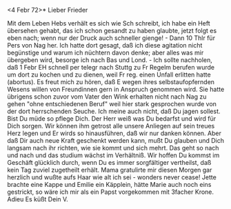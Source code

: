  <4 Febr 72>*
Lieber Frieder

Mit dem Leben Hebs verhält es sich wie Sch schreibt, ich habe ein Heft übersehen gehabt, das ich schon gesandt zu haben glaubte, jetzt folgt es eben nach; wenn nur der Druck auch schneller gienge! - Dann 10 Thlr für Pers von Nag her. Ich hatte dort gesagt, daß ich diese agitation nicht begünstige und warum ich nüchtern davon denke; aber alles was mir übergeben wird, besorge ich nach Bas und Lond. - Ich sollte nachholen, daß 1 Febr EH schnell per telegr nach Stuttg zu Fr Regelm berufen wurde um dort zu kochen und zu dienen, weil Fr reg. einen Unfall erlitten hatte (abortus). Es freut mich zu hören, daß E wegen ihres selbstaufopfernden Wesens willen von Freundinnen gern in Anspruch genommen wird. Sie hatte übrigens schon zuvor vom Vater den Wink erhalten nicht nach Nag zu gehen "ohne entschiedenen Beruf" weil hier stark gesprochen wurde von der dort herrschenden Seuche. Ich meine auch nicht, daß Du jagen sollest. Bist Du müde so pflege Dich. Der Herr weiß was Du bedarfst und wird für Dich sorgen. Wir können ihm getrost alle unsere Anliegen auf sein treues Herz legen und Er wirds so hinausführen, daß wir nur danken können. Aber daß Dir auch neue Kraft geschenkt werden kann, mußt Du glauben und Dich langsam nach ihr richten, wie sie kommt und sich mehrt. Das geht so nach und nach und das studium wächst im Verhältniß. Wir hoffen Du kommst im Geschäft glücklich durch, wenn Du es immer sorgfältiger vertheilst, daß kein Tag zuviel zugetheilt erhält. Mama gratulirte mir diesen Morgen gar herzlich und wußte aufs Haar wie alt ich sei - wonders never cease! Jette brachte eine Kappe und Emilie ein Käpplein, hätte Marie auch noch eins gestrickt, so wäre ich mir als ein Papst vorgekommen mit 3facher Krone. Adieu
 Es küßt Dein V.
